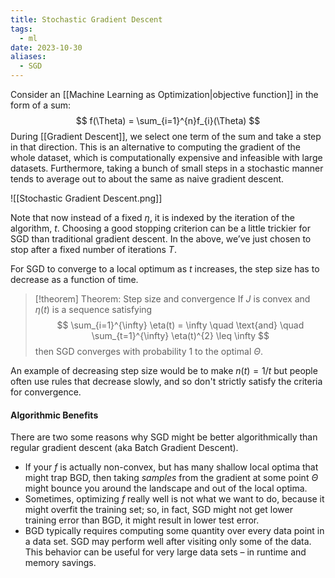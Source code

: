 ```yaml
---
title: Stochastic Gradient Descent
tags:
  - ml
date: 2023-10-30
aliases:
  - SGD
---
```

Consider an [[Machine Learning as Optimization|objective function]] in the form of a sum:
$$
f(\Theta) = \sum_{i=1}^{n}f_{i}(\Theta)
$$
During [[Gradient Descent]], we select one term of the sum and take a step in that direction. This is an alternative to computing the gradient of the whole dataset, which is computationally expensive and infeasible with large datasets. Furthermore, taking a bunch of small steps in a stochastic manner tends to average out to about the same as naive gradient descent.

![[Stochastic Gradient Descent.png]]

Note that now instead of a fixed $\eta$, it is indexed by the iteration of the algorithm, $t$. Choosing a good stopping criterion can be a little trickier for SGD than traditional gradient descent. In the above, we’ve just chosen to stop after a fixed number of iterations $T$. 

For SGD to converge to a local optimum as $t$ increases, the step size has to decrease as a function of time.
>[!theorem] Theorem: Step size and convergence
>If $J$ is convex and $\eta(t)$ is a sequence satisfying
>$$
>\sum_{i=1}^{\infty} \eta(t) = \infty \quad \text{and} \quad \sum_{t=1}^{\infty} \eta(t)^{2} \leq \infty
>$$
>then SGD converges with probability $1$ to the optimal $\Theta$.

An example of decreasing step size would be to make $n(t) = 1 /t$ but people often use rules that decrease slowly, and so don't strictly satisfy the criteria for convergence.

#### Algorithmic Benefits
There are two some reasons why SGD might be better algorithmically than regular gradient descent (aka Batch Gradient Descent).
- If your $f$ is actually non-convex, but has many shallow local optima that might trap BGD, then taking *samples* from the gradient at some point $\Theta$ might bounce you around the landscape and out of the local optima.
- Sometimes, optimizing $f$ really well is not what we want to do, because it might overfit the training set; so, in fact, SGD might not get lower training error than BGD, it might result in lower test error.
- BGD typically requires computing some quantity over every data point in a data set. SGD may perform well after visiting only some of the data. This behavior can be useful for very large data sets – in runtime and memory savings.